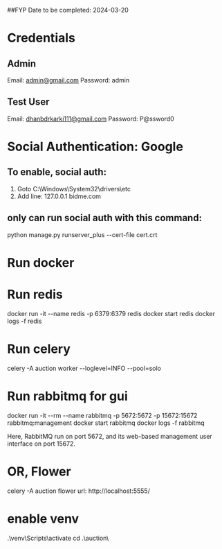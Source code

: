 ##FYP
Date to be completed: 2024-03-20

# Credentials

## Admin

Email: admin@gmail.com
Password: admin

## Test User

Email: dhanbdrkarki111@gmail.com
Password: P@ssword0

# Social Authentication: Google

## To enable, social auth:

1. Goto C:\Windows\System32\drivers\etc
2. Add line: 127.0.0.1 bidme.com

## only can run social auth with this command:

python manage.py runserver_plus --cert-file cert.crt

# Run docker

# Run redis

docker run -it --name redis -p 6379:6379 redis
docker start redis
docker logs -f redis

# Run celery

celery -A auction worker --loglevel=INFO --pool=solo

# Run rabbitmq for gui

docker run -it --rm --name rabbitmq -p 5672:5672 -p 15672:15672
rabbitmq:management
docker start rabbitmq
docker logs -f rabbitmq

Here, RabbitMQ run on port 5672, and its web-based
management user interface on port 15672.

# OR, Flower

celery -A auction flower
url: http://localhost:5555/

# enable venv

.\venv\Scripts\activate
cd .\auction\

